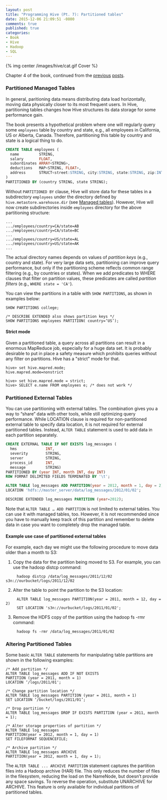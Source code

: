 ```yaml
---
layout: post
title: "Programming Hive (Pt. 7): Partitioned tables"
date: 2015-12-06 21:09:51 -0800
comments: true
published: true
categories:
- Book
- Hive
- Hadoop
- SQL
---
```


{% img center /images/hive/cat.gif Cover %}

Chapter 4 of the book, continued from the [previous](/blog/2015/12/02/programming-hive-hiveql-ddl/) [posts](/blog/2015/12/05/programming-hive-ddl-table/).

### Partitioned Managed Tables

In general, paritioning data means distributing data load horizontally, moving data physically closer to its most frequent users. In Hive, partitioning tables changes how Hive structures its data storage for some performance gain.

The book presents a hypothetical problem where one will regularly query some `employees` table by country and state, e.g., all employees in California, US or Alberta, Canada. Therefore, partitioning this table by country and state is a logical thing to do.

``` sql
CREATE TABLE employees (
  name         STRING,
  salary       FLOAT,
  subordinates ARRAY<STRING>,
  deductions   MAP<STRING, FLOAT>,
  address      STRUCT<street:STRING, city:STRING, state:STRING, zip:INT>
)
PARTITIONED BY (country STRING, state STRING);
```

Without `PARTITIONED BY` clause, Hive will store data for these tables in a subdirectory `employees` under the directory defined by `hive.metastore.warehouse.dir` (see [Managed tables](/blog/2015/12/05/programming-hive-ddl-table/)). However, Hive will now create subdirectories inside `employees` directory for the above partitioning structure:

```
...
.../employees/country=CA/state=AB
.../employees/country=CA/state=BC
...
.../employees/country=US/state=AL
.../employees/country=US/state=AK
...
```

The actual directory names depends on values of *partition keys* (e.g., country and state). For very large data sets, partitioning can improve query performance, but only if the partitioning scheme reflects common range filtering (e.g., by countries or states). When we add predicates to WHERE clauses that filter on partition values, these predicates are called *partition filters* (e.g., `WHERE state = 'CA'`).

You can view the partitions in a table with `SHOW PARTITIONS`, as shown in examples below:

```
SHOW PARTITIONS college;

/* DESCRIBE EXTENDED also shows partition keys */
SHOW PARTITIONS employees PARTITION( country=‘US’);
```

#### Strict mode

Given a partitioned table, a query across all partitions can result in a enormous MapReduce job, especially for a huge data set. It is probably desirable to put in place a safety measure which prohibits queries without any filter on partitions. Hive has a "strict" mode for that.

```
hive> set hive.mapred.mode;
hive.mapred.mode=nonstrict

hive> set hive.mapred.mode = strict;
hive> SELECT e.name FROM employees e; /* does not work */
```

### Partitioned External Tables

You can use partitioning with external tables. The combination gives you a way to “share” data with other tools, while still optimizing query performance. While LOCATION clause is required for non-partitioned external table to specify data location, it is not required for external partitioned tables. Instead, `ALTER TABLE` statement is used to add data in each partition separately.

``` sql
CREATE EXTERNAL TABLE IF NOT EXISTS log_messages (
  hms             INT,
  severity        STRING,
  server          STRING,
  process_id      INT,
  message         STRING)
PARTITIONED BY (year INT, month INT, day INT)
ROW FORMAT DELIMITED FIELDS TERMINATED BY '\t';

ALTER TABLE log_messages ADD PARTITION(year = 2012, month = 1, day = 2)
LOCATION 'hdfs://master_server/data/log_messages/2012/01/02';

DESCRIBE EXTENDED log_messages PARTITION (year=2012);
```

Note that `ALTER TABLE … ADD PARTITION` is not limited to external tables. You can use it with managed tables, too. However, it is not recommended since you have to manually keep track of this partition and remember to delete data in case you want to completely drop the managed table.

#### Example use case of partitioned external tables
 
For example, each day we might use the following procedure to move data older than a month to S3:

1) Copy the data for the partition being moved to S3. For example, you can use the hadoop distcp command:
```
     hadoop distcp /data/log_messages/2011/12/02 s3n://ourbucket/logs/2011/12/02
```
2) Alter the table to point the partition to the S3 location:
```
     ALTER TABLE log_messages PARTITION(year = 2011, month = 12, day = 2)
     SET LOCATION 's3n://ourbucket/logs/2011/01/02';
```
3) Remove the HDFS copy of the partition using the hadoop fs -rmr command:
```
     hadoop fs -rmr /data/log_messages/2011/01/02
```

### Altering Partitioned Tables

Some basic `ALTER TABLE` statements for manipulating table partitions are shown in the following examples:

```
/* Add partition */
ALTER TABLE log_messages ADD IF NOT EXISTS
PARTITION (year = 2011, month = 1)
LOCATION ‘/logs/2011/01';

/* Change partition location */
ALTER TABLE log_messages PARTITION (year = 2011, month = 1)
SET LOCATION ‘/bucket/logs/2011/01’;

/* Drop partition */
ALTER TABLE log_messages DROP IF EXISTS PARTITION (year = 2011, month = 1);

/* Alter storage properties of partition */
ALTER TABLE log_messages
PARTITION(year = 2012, month = 1, day = 1)
SET FILEFORMAT SEQUENCEFILE;

/* Archive partition */
ALTER TABLE log_messages ARCHIVE
PARTITION(year = 2012, month = 1, day = 1);
```

The `ALTER TABLE ... ARCHIVE PARTITION` statement captures the partition files into a Hadoop archive (HAR) file. This only reduces the number of files in the filesystem, reducing the load on the NameNode, but doesn’t provide any space savings. To reverse the operation, substitute UNARCHIVE for ARCHIVE. This feature is only available for individual partitions of partitioned tables.